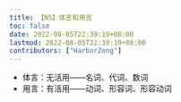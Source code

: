 ```yaml
---
title: 【N5】体言和用言
toc: false
date: 2022-08-05T22:39:19+08:00
lastmod: 2022-08-05T22:39:19+08:00
contributors: ["HarborZeng"]
---
```


- 体言：无活用——名词、代词、数词
- 用言：有活用——动词、形容词、形容动词

